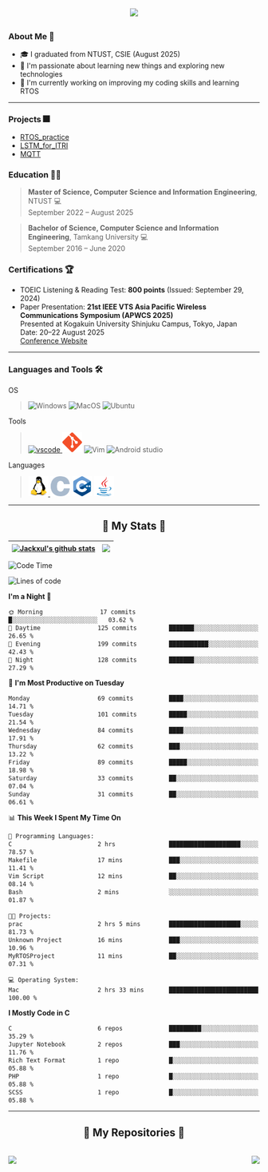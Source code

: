 <h1 align="center">
  <a href="https://git.io/typing-svg">
    <img src="https://readme-typing-svg.herokuapp.com/?lines=Hello,+There!+👋;This+is+Jack+Xul....;Nice+to+meet+you!&center=true&size=30">
  </a>
</h1>

### About Me 🐺
- 🎓 I graduated from NTUST, CSIE (August 2025)
- 🌱 I'm passionate about learning new things and exploring new technologies
- 🔭 I'm currently working on improving my coding skills and learning RTOS
---

### Projects 🎆
- [RTOS_practice](https://github.com/Jackxul/MyRTOSProject)
- [LSTM_for_ITRI](https://github.com/Jackxul/LSTM-for-ITRI)
- [MQTT](https://github.com/Jackxul/MQTT_Pi4)

### Education 🧑‍🎓
> **Master of Science, Computer Science and Information Engineering**, NTUST 💻  
> September 2022 – August 2025

> **Bachelor of Science, Computer Science and Information Engineering**, Tamkang University 💻  
> September 2016 – June 2020

### Certifications 🏆
- TOEIC Listening & Reading Test: **800 points** (Issued: September 29, 2024)
- Paper Presentation: **21st IEEE VTS Asia Pacific Wireless Communications Symposium (APWCS 2025)**  
  Presented at Kogakuin University Shinjuku Campus, Tokyo, Japan  
  Date: 20–22 August 2025  
  [Conference Website](https://apwcs2025.info.kogakuin.ac.jp/)

---
###  Languages and Tools 🛠️

OS
> <img src="https://user-images.githubusercontent.com/25181517/186884150-05e9ff6d-340e-4802-9533-2c3f02363ee3.png" alt="Windows" width="40" height="40" />  <img src="https://user-images.githubusercontent.com/25181517/186884152-ae609cca-8cf1-4175-8d60-1ce1fa078ca2.png" alt="MacOS" width="40" height="40" />  <img src="https://user-images.githubusercontent.com/25181517/186884153-99edc188-e4aa-4c84-91b0-e2df260ebc33.png" alt="Ubuntu" width="40" height="40" />

Tools
> <a href="https://code.visualstudio.com/" target="_blank"> <img src="https://cdn.jsdelivr.net/gh/devicons/devicon/icons/vscode/vscode-original.svg" alt="vscode" width="40" height="40"/> </a> <img src="https://raw.githubusercontent.com/devicons/devicon/master/icons/git/git-original.svg" alt="Git" width="40" height="40"/> <img src="https://user-images.githubusercontent.com/25181517/192108889-232b3431-a585-4b36-a62d-9078bd3641d9.png" alt="Vim" width="40" height="40"/> <img src="https://user-images.githubusercontent.com/25181517/192108895-20dc3343-43e3-4a54-a90e-13a4abbc57b9.png" alt="Android studio" width="40" height="40" />

Languages
> <a href="https://www.linux.org/" target="_blank" rel="noreferrer"> <img src="https://raw.githubusercontent.com/devicons/devicon/master/icons/linux/linux-original.svg" alt="linux" width="40" height="40"/> </a>  <img src="https://raw.githubusercontent.com/devicons/devicon/master/icons/c/c-original.svg" alt="C" width="40" height="40"/> <img src="https://raw.githubusercontent.com/devicons/devicon/master/icons/cplusplus/cplusplus-original.svg" alt="C++" width="40" height="40"/> <img src="https://raw.githubusercontent.com/devicons/devicon/master/icons/java/java-original.svg" alt="Java" width="40" height="40"/>
> 
---

<h2 align="center">🦊 My Stats 🦊</h2>

| <a href="https://github.com/Jackxul?tab=repositories"><img align="center" src="https://github-readme-stats.vercel.app/api?username=Jackxul&show_icons=true&include_all_commits=true&theme=nightowl&hide_border=true" alt="Jackxul's github stats" /></a> | <img align="center" src="https://github-readme-stats.vercel.app/api/top-langs/?username=Jackxul&&hide=SCSS,CSS,EJS,HTML&langs_count=5&layout=compact&theme=blueberry&hide_border=true" /></a> |
| ------------- | ------------- |

<!--START_SECTION:waka-->
![Code Time](http://img.shields.io/badge/Code%20Time-266%20hrs%2058%20mins-blue)

![Lines of code](https://img.shields.io/badge/From%20Hello%20World%20I%27ve%20Written-13.5%20million%20lines%20of%20code-blue)

**I'm a Night 🦉** 

```text
🌞 Morning                17 commits          █░░░░░░░░░░░░░░░░░░░░░░░░   03.62 % 
🌆 Daytime                125 commits         ███████░░░░░░░░░░░░░░░░░░   26.65 % 
🌃 Evening                199 commits         ███████████░░░░░░░░░░░░░░   42.43 % 
🌙 Night                  128 commits         ███████░░░░░░░░░░░░░░░░░░   27.29 % 
```
📅 **I'm Most Productive on Tuesday** 

```text
Monday                   69 commits          ████░░░░░░░░░░░░░░░░░░░░░   14.71 % 
Tuesday                  101 commits         █████░░░░░░░░░░░░░░░░░░░░   21.54 % 
Wednesday                84 commits          ████░░░░░░░░░░░░░░░░░░░░░   17.91 % 
Thursday                 62 commits          ███░░░░░░░░░░░░░░░░░░░░░░   13.22 % 
Friday                   89 commits          █████░░░░░░░░░░░░░░░░░░░░   18.98 % 
Saturday                 33 commits          ██░░░░░░░░░░░░░░░░░░░░░░░   07.04 % 
Sunday                   31 commits          ██░░░░░░░░░░░░░░░░░░░░░░░   06.61 % 
```


📊 **This Week I Spent My Time On** 

```text
💬 Programming Languages: 
C                        2 hrs               ████████████████████░░░░░   78.57 % 
Makefile                 17 mins             ███░░░░░░░░░░░░░░░░░░░░░░   11.41 % 
Vim Script               12 mins             ██░░░░░░░░░░░░░░░░░░░░░░░   08.14 % 
Bash                     2 mins              ░░░░░░░░░░░░░░░░░░░░░░░░░   01.87 % 

🐱‍💻 Projects: 
prac                     2 hrs 5 mins        ████████████████████░░░░░   81.73 % 
Unknown Project          16 mins             ███░░░░░░░░░░░░░░░░░░░░░░   10.96 % 
MyRTOSProject            11 mins             ██░░░░░░░░░░░░░░░░░░░░░░░   07.31 % 

💻 Operating System: 
Mac                      2 hrs 33 mins       █████████████████████████   100.00 % 
```

**I Mostly Code in C** 

```text
C                        6 repos             █████████░░░░░░░░░░░░░░░░   35.29 % 
Jupyter Notebook         2 repos             ███░░░░░░░░░░░░░░░░░░░░░░   11.76 % 
Rich Text Format         1 repo              █░░░░░░░░░░░░░░░░░░░░░░░░   05.88 % 
PHP                      1 repo              █░░░░░░░░░░░░░░░░░░░░░░░░   05.88 % 
SCSS                     1 repo              █░░░░░░░░░░░░░░░░░░░░░░░░   05.88 % 
```




<!--END_SECTION:waka-->

---
<h2 align="center">📂 My Repositories 📂</h2>
<br>
<div width="100%" align="center">
  <a align="left" href="https://github.com/Jackxul/NGLAB_Ticket_System" title="NGLAB_Ticket_System"><img align="left" height="115" src="https://github-readme-stats.vercel.app/api/pin/?username=Jackxul&repo=NGLAB_Ticket_System&theme=react&border_color=61dafb&border_radius=10"></a><a align="right" href="https://github.com/Jackxul/Makefile" title="Makefile"><img align="right" height="115" src="https://github-readme-stats.vercel.app/api/pin/?username=Jackxul&repo=Makefile&theme=react&border_color=61dafb&border_radius=10"></a>
</div>
<br/><br/><br/><br/><br/><br/>


<!--
**Jackxul/Jackxul** is a ✨ _special_ ✨ repository because its `README.md` (this file) appears on your GitHub profile.

Here are some ideas to get you started:

- 🔭 I’m currently working on ...
- 🌱 I’m currently learning ...
- 👯 I’m looking to collaborate on ...
- 🤔 I’m looking for help with ...
- 💬 Ask me about ...
- 📫 How to reach me: ...
- 😄 Pronouns: ...
- ⚡ Fun fact: ...
-->
